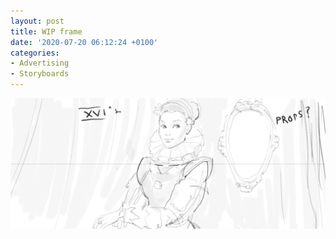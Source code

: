 ```yaml
---
layout: post
title: WIP frame
date: '2020-07-20 06:12:24 +0100'
categories:
- Advertising
- Storyboards
---
```

![Storyboard frame, WIP](/images/WIP-storyboard-frame.png)

